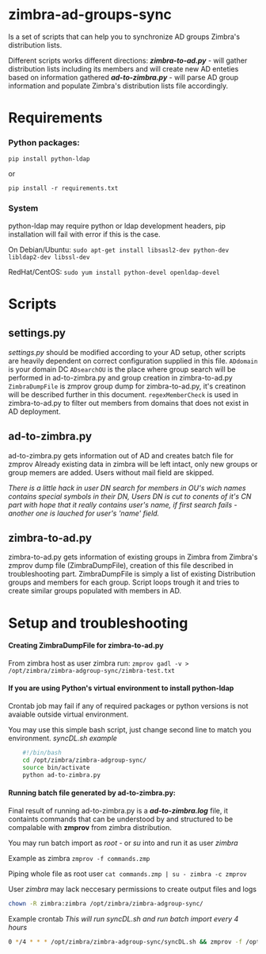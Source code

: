 # zimbra-ad-groups-sync
Is a set of scripts that can help you to synchronize AD groups Zimbra's distribution lists.

Different scripts works different directions:
***zimbra-to-ad.py*** - will gather distribution lists including its members and will create new AD enteties based on information gathered
***ad-to-zimbra.py*** - will parse AD group information and populate Zimbra's distribution lists file accordingly.

# Requirements
### Python packages:
`pip install python-ldap`

or
	
`pip install -r requirements.txt`

### System
python-ldap may require python or ldap development headers, pip installation will fail with error if this is the case.

On Debian/Ubuntu:
`sudo apt-get install libsasl2-dev python-dev libldap2-dev libssl-dev`

RedHat/CentOS:
`sudo yum install python-devel openldap-devel`
# Scripts
## settings.py
*settings.py* should be modified according to your AD setup, other scripts are heavily dependent on correct configuration supplied in this file.
`ADdomain` is your domain DC 
`ADsearchOU` is the place where group search will be performed in ad-to-zimbra.py and group creation in zimbra-to-ad.py
`ZimbraDumpFile` is zmprov group dump for zimbra-to-ad.py, it's creatinon will be described further in this document.
`regexMemberCheck` is used in zimbra-to-ad.py to filter out members from domains that does not exist in AD deployment.

## ad-to-zimbra.py
ad-to-zimbra.py gets information out of AD and creates batch file for zmprov
Already existing data in zimbra will be left intact, only new groups or group memers are added.
Users without mail field are skipped.

*There is a little hack in user DN search for members in OU's wich names contains special symbols in their DN, Users DN is cut to conents of it's CN part with hope that it really contains user's name, if first search fails - another one is lauched for user's 'name' field.*

## zimbra-to-ad.py
zimbra-to-ad.py gets information of existing groups in Zimbra from Zimbra's zmprov dump file (ZimbraDumpFile), creation of this file described in troubleshooting part. ZimbraDumpFile is simply a list of existing Distribution groups and members for each group.
Script loops trough it and tries to create similar groups populated with members in AD.


# Setup and troubleshooting
#### Creating ZimbraDumpFile for zimbra-to-ad.py
From zimbra host as user zimbra run:
`zmprov gadl -v > /opt/zimbra/zimbra-adgroup-sync/zimbra-test.txt`

#### If you are using Python's virtual environment to install python-ldap
Crontab job may fail if any of required packages or python versions is not avaiable outside virtual environment.

You may use this simple bash script, just change second line to match you environment.
*syncDL.sh example*
```bash
    #!/bin/bash
    cd /opt/zimbra/zimbra-adgroup-sync/
    source bin/activate
    python ad-to-zimbra.py
```

#### Running batch file generated by ad-to-zimbra.py:
 Final result of running ad-to-zimbra.py is a ***ad-to-zimbra.log*** file, it containts commands that can be understood by and structured to be compalable with **zmprov** from zimbra distribution.

You may run batch import as *root* - or *su* into and run it as user *zimbra*

 Example as zimbra
 `zmprov -f commands.zmp`
 
 Piping whole file as root user
 `cat commands.zmp | su - zimbra -c zmprov`

User *zimbra* may lack neccesary permissions to create output files and logs
```bash
chown -R zimbra:zimbra /opt/zimbra/zimbra-adgroup-sync/
```

Example crontab
*This will run syncDL.sh and run batch import every 4 hours*
```bash
0 */4 * * * /opt/zimbra/zimbra-adgroup-sync/syncDL.sh && zmprov -f /opt/zimbra/zimbra-adgroup-sync/ad-to-zimbra.log
```